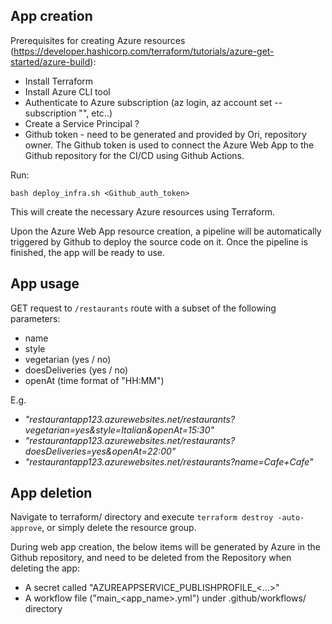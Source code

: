 ## App creation

Prerequisites for creating Azure resources
(https://developer.hashicorp.com/terraform/tutorials/azure-get-started/azure-build):
- Install Terraform
- Install Azure CLI tool
- Authenticate to Azure subscription (az login, az account set --subscription "<subscription-id>", etc..)
- Create a Service Principal ?
- Github token - need to be generated and provided by Ori, repository owner.
The Github token is used to connect the Azure Web App to the Github repository for the CI/CD using Github Actions.


Run:
```
bash deploy_infra.sh <Github_auth_token>
```

This will create the necessary Azure resources using Terraform.


Upon the Azure Web App resource creation, a pipeline will be automatically triggered by Github to deploy the source code on it.
Once the pipeline is finished, the app will be ready to use.



## App usage

GET request to `/restaurants` route with a subset of the following parameters:
- name
- style
- vegetarian (yes / no)
- doesDeliveries (yes / no)
- openAt (time format of "HH:MM")

E.g.
- *"restaurantapp123.azurewebsites.net/restaurants?vegetarian=yes&style=Italian&openAt=15:30"*
- _"restaurantapp123.azurewebsites.net/restaurants?doesDeliveries=yes&openAt=22:00"_
- _"restaurantapp123.azurewebsites.net/restaurants?name=Cafe+Cafe"_



## App deletion

Navigate to terraform/ directory and execute `terraform destroy -auto-approve`,
or simply delete the resource group.

During web app creation, the below items will be generated by Azure in the Github repository,
and need to be deleted from the Repository when deleting the app:
- A secret called "AZUREAPPSERVICE_PUBLISHPROFILE_<...>"
- A workflow file ("main_<app_name>.yml") under .github/workflows/ directory
